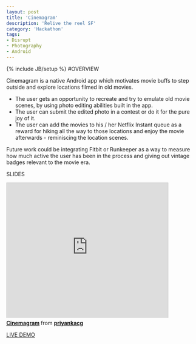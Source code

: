 ```yaml
---
layout: post
title: 'Cinemagram'
description: 'Relive the reel SF'
category: 'Hackathon'
tags:
- Disrupt
- Photography
- Android
---
```

{% include JB/setup %}
#OVERVIEW

Cinemagram is a native Android app which motivates movie buffs to step outside and explore locations filmed in old movies.

* The user gets an opportunity to recreate and try to emulate old movie scenes, by using photo editing abilities built in the app.
* The user can submit the edited photo in a contest or do it for the pure joy of it.
* The user can add the movies to his / her Netflix Instant queue as a reward for hiking all the way to those locations and enjoy the movie afterwards - reminiscing the location scenes.

Future work could be integrating Fitbit or Runkeeper as a way to measure how much active the user has been in the process and giving out vintage badges relevant to the movie era.

SLIDES

<iframe src="http://www.slideshare.net/slideshow/embed_code/25999829" width="425" height="355" frameborder="0" marginwidth="0" marginheight="0" scrolling="no" style="border:1px solid #CCC;border-width:1px 1px 0;margin-bottom:5px" allowfullscreen="1"> </iframe> 
<div style="margin-bottom:5px"> <strong> <a href="https://www.slideshare.net/priyankacg/cinemagram" title="Cinemagram" target="_blank">Cinemagram</a> </strong> from <strong><a href="http://www.slideshare.net/priyankacg" target="_blank">priyankacg</a></strong> </div>

[LIVE DEMO](https://techcrunch.com/video/cinemagram-demo-at-hackathon-sf-2013/517925792/)


